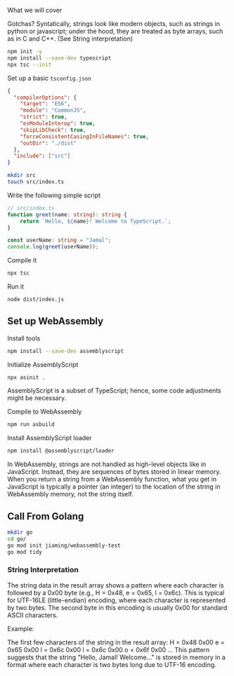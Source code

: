 
What we will cover

Gotchas?
Syntatically, strings look like modern objects, such as strings in python or javascript; under the hood, they are treated as byte arrays, such as in C and C++. (See String interpretation)


``` bash
npm init -y
npm install --save-dev typescript
npx tsc --init
```

Set up a basic `tsconfig.json`
``` json
{
  "compilerOptions": {
    "target": "ES6",
    "module": "CommonJS",
    "strict": true,
    "esModuleInterop": true,
    "skipLibCheck": true,
    "forceConsistentCasingInFileNames": true,
    "outDir": "./dist"
  },
  "include": ["src"]
}
```

``` bash
mkdir src
touch src/index.ts
```

Write the following simple script
``` typescript
// src/index.ts
function greet(name: string): string {
    return `Hello, ${name}! Welcome to TypeScript.`;
}

const userName: string = "Jamal";
console.log(greet(userName));
```

Compile it
``` bash
npx tsc
```

Run it
``` bash
node dist/index.js
```

## Set up WebAssembly

Install tools
``` bash
npm install --save-dev assemblyscript
```

Initialize AssemblyScript
``` bash
npx asinit .
```

AssemblyScript is a subset of TypeScript; hence, some code adjustments might be necessary. 

Compile to WebAssembly
``` bash
npm run asbuild
```

Install AssemblyScript loader
``` bash
npm install @assemblyscript/loader
```

In WebAssembly, strings are not handled as high-level objects like in JavaScript. Instead, they are sequences of bytes stored in linear memory. When you return a string from a WebAssembly function, what you get in JavaScript is typically a pointer (an integer) to the location of the string in WebAssembly memory, not the string itself.


## Call From Golang
``` bash
mkdir go
cd go/
go mod init jiaming/webassembly-test
go mod tidy
```


### String Interpretation

The string data in the result array shows a pattern where each character is followed by a 0x00 byte (e.g., H = 0x48, e = 0x65, l = 0x6c). This is typical for UTF-16LE (little-endian) encoding, where each character is represented by two bytes. The second byte in this encoding is usually 0x00 for standard ASCII characters.

Example:

The first few characters of the string in the result array:
H = 0x48 0x00
e = 0x65 0x00
l = 0x6c 0x00
l = 0x6c 0x00
o = 0x6f 0x00
...
This pattern suggests that the string "Hello, Jamal! Welcome..." is stored in memory in a format where each character is two bytes long due to UTF-16 encoding.
